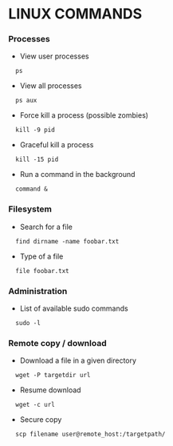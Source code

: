 # LINUX COMMANDS

### Processes

* View user processes
```
  ps
```

* View all processes
```
  ps aux
```

* Force kill a process (possible zombies)
```
  kill -9 pid
```

* Graceful kill a process
```
  kill -15 pid
```

* Run a command in the background
```
  command &
```

### Filesystem

* Search for a file

``` 
  find dirname -name foobar.txt
```

* Type of a file

``` 
  file foobar.txt
```

### Administration

* List of available sudo commands 

```
  sudo -l
```

### Remote copy / download

* Download a file in a given directory
```
  wget -P targetdir url
```

* Resume download
```
  wget -c url
```

* Secure copy
```
  scp filename user@remote_host:/targetpath/
```









